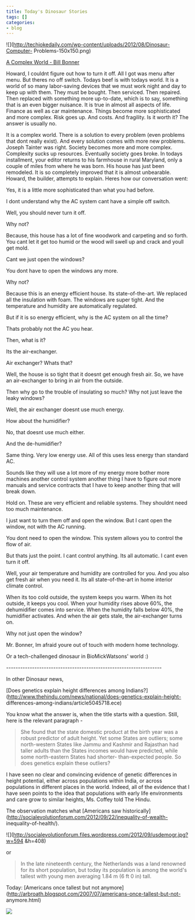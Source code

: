 ```yaml
---
title: Today's Dinosaur Stories
tags: []
categories:
- blog
---
```

![](http://techjokedaily.com/wp-content/uploads/2012/08/Dinosaur-Computer-
Problems-150x150.png)
<!--more-->

[A Complex World - Bill Bonner](http://www.acting-man.com/?p=25468)

>

Howard, I couldnt figure out how to turn it off. All I got was menu after
menu. But theres no off switch. Todays beef is with todays world. It is a
world of so many labor-saving devices that we must work night and day to keep
up with them. They must be bought. Then serviced. Then repaired. Then replaced
with something more up-to-date, which is to say, something that is an even
bigger nuisance. It is true in almost all aspects of life. Finance as well as
car maintenance. Things become more sophisticated and more complex. Risk goes
up. And costs. And fragility. Is it worth it? The answer is usually no.

It is a complex world. There is a solution to every problem (even problems
that dont really exist). And every solution comes with more new problems.
Joseph Tainter was right. Society becomes more and more complex. Complexity
sucks up resources. Eventually society goes broke. In todays installment, your
editor returns to his farmhouse in rural Maryland, only a couple of miles from
where he was born. His house has just been remodeled. It is so completely
improved that it is almost unbearable. Howard, the builder, attempts to
explain. Heres how our conversation went:

Yes, it is a little more sophisticated than what you had before.

I dont understand why the AC system cant have a simple off switch.

Well, you should never turn it off.

Why not?

Because, this house has a lot of fine woodwork and carpeting and so forth. You
cant let it get too humid or the wood will swell up and crack and youll get
mold.

Cant we just open the windows?

You dont have to open the windows any more.

Why not?

Because this is an energy efficient house. Its state-of-the-art. We replaced
all the insulation with foam. The windows are super tight. And the temperature
and humidity are automatically regulated.

But if it is so energy efficient, why is the AC system on all the time?

Thats probably not the AC you hear.

Then, what is it?

Its the air-exchanger.

Air exchanger? Whats that?

Well, the house is so tight that it doesnt get enough fresh air. So, we have
an air-exchanger to bring in air from the outside.

Then why go to the trouble of insulating so much? Why not just leave the leaky
windows?

Well, the air exchanger doesnt use much energy.

How about the humidifier?

No, that doesnt use much either.

And the de-humidifier?

Same thing. Very low energy use. All of this uses less energy than standard
AC.

Sounds like they will use a lot more of my energy more bother more machines
another control system another thing I have to figure out more manuals and
service contracts that I have to keep another thing that will break down.

Hold on. These are very efficient and reliable systems. They shouldnt need too
much maintenance.

I just want to turn them off and open the window. But I cant open the window,
not with the AC running.

You dont need to open the window. This system allows you to control the flow
of air.

But thats just the point. I cant control anything. Its all automatic. I cant
even turn it off.

Well, your air temperature and humidity are controlled for you. And you also
get fresh air when you need it. Its all state-of-the-art in home interior
climate control.

When its too cold outside, the system keeps you warm. When its hot outside, it
keeps you cool. When your humidity rises above 60%, the dehumidifier comes
into service. When the humidity falls below 40%, the humidifier activates. And
when the air gets stale, the air-exchanger turns on.

Why not just open the window?

Mr. Bonner, Im afraid youre out of touch with modern home technology.

Or a tech-challenged dinosaur in BioMickWatsons' world :)

\------------------------------------------------------------------

In other Dinosaur news,

[Does genetics explain height differences among
Indians?](http://www.thehindu.com/news/national/does-genetics-explain-height-
differences-among-indians/article5045718.ece)

You know what the answer is, when the title starts with a question. Still,
here is the relevant paragraph -

> She found that the state domestic product at the birth year was a robust
predictor of adult height. Yet some States are outliers; some north-western
States like Jammu and Kashmir and Rajasthan had taller adults than the States
incomes would have predicted, while some north-eastern States had shorter-
than-expected people. So does genetics explain these outliers?

I have seen no clear and convincing evidence of genetic differences in height
potential, either across populations within India, or across populations in
different places in the world. Indeed, all of the evidence that I have seen
points to the idea that populations with early life environments and care grow
to similar heights, Ms. Coffey told The Hindu.

The observation matches what [Americans saw
historically](http://socialevolutionforum.com/2012/09/22/inequality-of-wealth-
inequality-of-health/).

![](http://socialevolutionforum.files.wordpress.com/2012/09/usdemogr.jpg?w=594
&h=408)

or

> In the late nineteenth century, the Netherlands was a land renowned for its
short population, but today its population is among the world's tallest with
young men averaging 1.84 m (6 ft 0 in) tall.

Today: [Americans once tallest but not
anymore](http://arbroath.blogspot.com/2007/07/americans-once-tallest-but-not-
anymore.html)

![](http://img252.imageshack.us/img252/3426/worldheightsqf6.jpg)

